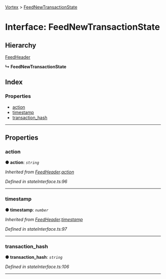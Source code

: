 [Vortex](../README.md) > [FeedNewTransactionState](../interfaces/feednewtransactionstate.md)

# Interface: FeedNewTransactionState

## Hierarchy

 [FeedHeader](feedheader.md)

**↳ FeedNewTransactionState**

## Index

### Properties

* [action](feednewtransactionstate.md#action)
* [timestamp](feednewtransactionstate.md#timestamp)
* [transaction_hash](feednewtransactionstate.md#transaction_hash)

---

## Properties

<a id="action"></a>

###  action

**● action**: *`string`*

*Inherited from [FeedHeader](feedheader.md).[action](feedheader.md#action)*

*Defined in stateInterface.ts:96*

___
<a id="timestamp"></a>

###  timestamp

**● timestamp**: *`number`*

*Inherited from [FeedHeader](feedheader.md).[timestamp](feedheader.md#timestamp)*

*Defined in stateInterface.ts:97*

___
<a id="transaction_hash"></a>

###  transaction_hash

**● transaction_hash**: *`string`*

*Defined in stateInterface.ts:106*

___

